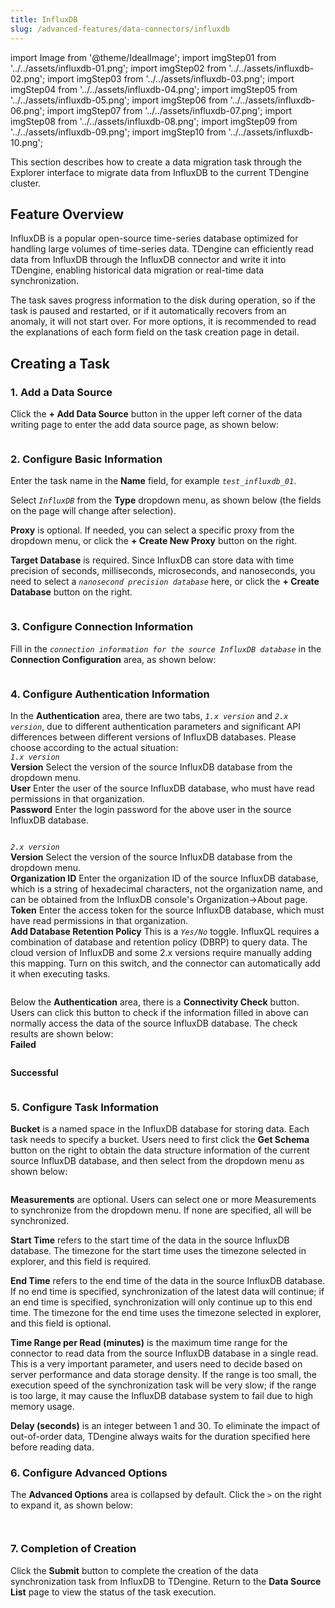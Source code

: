 ```yaml
---
title: InfluxDB
slug: /advanced-features/data-connectors/influxdb
---
```


import Image from '@theme/IdealImage';
import imgStep01 from '../../assets/influxdb-01.png';
import imgStep02 from '../../assets/influxdb-02.png';
import imgStep03 from '../../assets/influxdb-03.png';
import imgStep04 from '../../assets/influxdb-04.png';
import imgStep05 from '../../assets/influxdb-05.png';
import imgStep06 from '../../assets/influxdb-06.png';
import imgStep07 from '../../assets/influxdb-07.png';
import imgStep08 from '../../assets/influxdb-08.png';
import imgStep09 from '../../assets/influxdb-09.png';
import imgStep10 from '../../assets/influxdb-10.png';

This section describes how to create a data migration task through the Explorer interface to migrate data from InfluxDB to the current TDengine cluster.

## Feature Overview

InfluxDB is a popular open-source time-series database optimized for handling large volumes of time-series data. TDengine can efficiently read data from InfluxDB through the InfluxDB connector and write it into TDengine, enabling historical data migration or real-time data synchronization.

The task saves progress information to the disk during operation, so if the task is paused and restarted, or if it automatically recovers from an anomaly, it will not start over. For more options, it is recommended to read the explanations of each form field on the task creation page in detail.

## Creating a Task

### 1. Add a Data Source

Click the **+ Add Data Source** button in the upper left corner of the data writing page to enter the add data source page, as shown below:

<figure>
<Image img={imgStep01} alt=""/>
</figure>

### 2. Configure Basic Information

Enter the task name in the **Name** field, for example *`test_influxdb_01`*.

Select *`InfluxDB`* from the **Type** dropdown menu, as shown below (the fields on the page will change after selection).

**Proxy** is optional. If needed, you can select a specific proxy from the dropdown menu, or click the **+ Create New Proxy** button on the right.

**Target Database** is required. Since InfluxDB can store data with time precision of seconds, milliseconds, microseconds, and nanoseconds, you need to select a *`nanosecond precision database`* here, or click the **+ Create Database** button on the right.

<figure>
<Image img={imgStep02} alt=""/>
</figure>

### 3. Configure Connection Information

Fill in the *`connection information for the source InfluxDB database`* in the **Connection Configuration** area, as shown below:

<figure>
<Image img={imgStep03} alt=""/>
</figure>

### 4. Configure Authentication Information

In the **Authentication** area, there are two tabs, *`1.x version`* and *`2.x version`*, due to different authentication parameters and significant API differences between different versions of InfluxDB databases. Please choose according to the actual situation:  
  *`1.x version`*  
  **Version** Select the version of the source InfluxDB database from the dropdown menu.  
  **User** Enter the user of the source InfluxDB database, who must have read permissions in that organization.  
  **Password** Enter the login password for the above user in the source InfluxDB database.
  
  <figure>
  <Image img={imgStep04} alt=""/>
  </figure>

  *`2.x version`*  
  **Version** Select the version of the source InfluxDB database from the dropdown menu.  
  **Organization ID** Enter the organization ID of the source InfluxDB database, which is a string of hexadecimal characters, not the organization name, and can be obtained from the InfluxDB console's Organization->About page.  
  **Token** Enter the access token for the source InfluxDB database, which must have read permissions in that organization.  
  **Add Database Retention Policy** This is a *`Yes/No`* toggle. InfluxQL requires a combination of database and retention policy (DBRP) to query data. The cloud version of InfluxDB and some 2.x versions require manually adding this mapping. Turn on this switch, and the connector can automatically add it when executing tasks.  
  
  <figure>
  <Image img={imgStep05} alt=""/>
  </figure>

Below the **Authentication** area, there is a **Connectivity Check** button. Users can click this button to check if the information filled in above can normally access the data of the source InfluxDB database. The check results are shown below:  
  **Failed**
  
  <figure>
  <Image img={imgStep06} alt=""/>
  </figure>

  **Successful**
  
  <figure>
  <Image img={imgStep07} alt=""/>
  </figure>

### 5. Configure Task Information

**Bucket** is a named space in the InfluxDB database for storing data. Each task needs to specify a bucket. Users need to first click the **Get Schema** button on the right to obtain the data structure information of the current source InfluxDB database, and then select from the dropdown menu as shown below:

<figure>
<Image img={imgStep08} alt=""/>
</figure>

**Measurements** are optional. Users can select one or more Measurements to synchronize from the dropdown menu. If none are specified, all will be synchronized.

**Start Time** refers to the start time of the data in the source InfluxDB database. The timezone for the start time uses the timezone selected in explorer, and this field is required.

**End Time** refers to the end time of the data in the source InfluxDB database. If no end time is specified, synchronization of the latest data will continue; if an end time is specified, synchronization will only continue up to this end time. The timezone for the end time uses the timezone selected in explorer, and this field is optional.

**Time Range per Read (minutes)** is the maximum time range for the connector to read data from the source InfluxDB database in a single read. This is a very important parameter, and users need to decide based on server performance and data storage density. If the range is too small, the execution speed of the synchronization task will be very slow; if the range is too large, it may cause the InfluxDB database system to fail due to high memory usage.

**Delay (seconds)** is an integer between 1 and 30. To eliminate the impact of out-of-order data, TDengine always waits for the duration specified here before reading data.

### 6. Configure Advanced Options

The **Advanced Options** area is collapsed by default. Click the `>` on the right to expand it, as shown below:

<figure>
<Image img={imgStep09} alt=""/>
</figure>

<figure>
<Image img={imgStep10} alt=""/>
</figure>

### 7. Completion of Creation

Click the **Submit** button to complete the creation of the data synchronization task from InfluxDB to TDengine. Return to the **Data Source List** page to view the status of the task execution.
